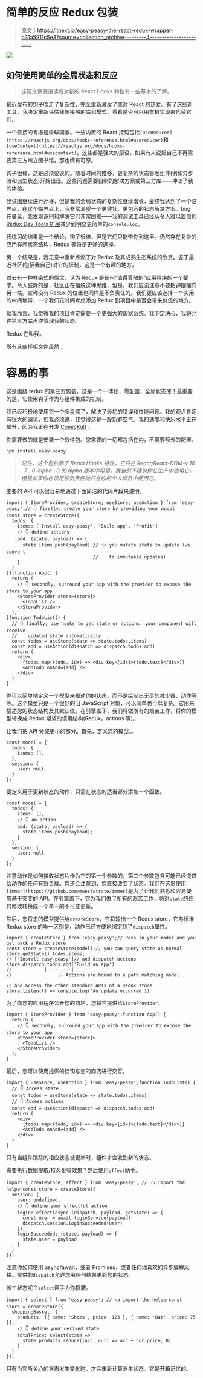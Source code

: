 # 简单的反应 Redux 包装

> 原文：<https://itnext.io/easy-peasy-the-react-redux-wrapper-b31a5911c5e3?source=collection_archive---------4----------------------->

![](img/9ca7736032e324daf5db74e9db2f0c1c.png)

## 如何使用简单的全局状态和反应

> 这篇文章假设读者对新的 React Hooks 特性有一些基本的了解。

最近发布的[钩子](https://reactjs.org/docs/hooks-intro.html)吹走了复杂性，完全重新激发了我对 React 的热爱。有了这些新工具，我决定重新评估我所接触的库和模式，看看是否可以用本机实现来代替它们。

一个直接的考虑是全球国家。一些内置的 React 挂钩包括`[useReducer](https://reactjs.org/docs/hooks-reference.html#usereducer)`和`[useContext](https://reactjs.org/docs/hooks-reference.html#usecontext)`。这些都是强大的原语，如果有人说服自己不再需要第三方州立图书馆，那也情有可原。

钩子很棒，这是必须要说的。随着时间的推移，更复杂的状态管理组件(例如异步流和派生状态)开始出现。这些问题需要自制的解决方案或第三方库——冲淡了我的体验。

我试图继续进行迁移，但是我的全局状态的复杂性继续增长，最终我达到了一个临界点，在这个临界点上，我非常渴望一个更健壮、更包容的状态解决方案。bug 在蔓延，我发现识别和解决它们非常困难——我的调试工具已经从令人难以置信的 [Redux Dev Tools 扩展](https://github.com/zalmoxisus/redux-devtools-extension)减少到明显更简单的`console.log`。

我练习的结果是一个结论，钩子很棒，但是它们只能带你到这里。仍然存在复杂的应用程序状态结构，Redux 等将是更好的选择。

另一个结果是，我无意中重新点燃了对 Redux 及其成熟生态系统的欣赏。鉴于最近社区(包括我自己)对它的抵制，这是一个有趣的地方。

过去有一种教条式的信念，认为 Redux 是任何“值得尊敬的”应用程序的一个要求。令人鼓舞的是，社区正在摆脱这种思维，但是，我们应该注意不要把钟摆摆向另一端。宣称没有 Redux 的位置也同样是不负责任的。我们更应该选择一个实用的中间地带，一个我们花时间考虑添加 Redux 到项目中是否会带来价值的地方。

就我而言，我觉得我的项目肯定需要一个更强大的国家系统。我下定决心，我将允许第三方库再次管理我的状态。

Redux 在叫我。

所有这些样板文件虽然…

# 容易的事

这是围绕 redux 的第三方包装。这是一个一体化，零配置，全局状态库！最重要的是，它使用钩子作为与组件集成的机制。

我已经积极地使用它一个多星期了，解决了最初的错误和性能问题。我的观点肯定有很大的偏见，但我必须说，我觉得这是一股新鲜空气。我的速度和快乐水平正在飙升，因为我正在开发 [ComicKult](https://comickult.com/) 。

你需要做的就是安装一个软件包。您需要的一切都包括在内，不需要额外的配置。

`npm install easy-peasy`

> *记住，这个包依赖于 React Hooks 特性，它只在 React/React-DOM-v 16 . 7 . 0-alpha . 0 的 alpha 版本中可用。我当然不建议你在生产中使用它，但是如果你必须足够负责任地只在你的个人项目中使用它。*

主要的 API 可以很容易地通过下面简洁的代码片段来说明。

```
import { StoreProvider, createStore, useStore, useAction } from 'easy-peasy';// 👇 firstly, create your store by providing your model
const store = createStore({
  todos: {
    items: ['Install easy-peasy', 'Build app', 'Profit'],
    // 👇 define actions
    add: (state, payload) => {
      state.items.push(payload) // 👈 you mutate state to update (we convert
                                //    to immutable updates)
    }
  }
});function App() {
  return (
    // 👇 secondly, surround your app with the provider to expose the store to your app
    <StoreProvider store={store}>
      <TodoList />
    </StoreProvider>
  );
}function TodoList() {
  // 👇 finally, use hooks to get state or actions. your component will receive
  //    updated state automatically
  const todos = useStore(state => state.todos.items)
  const add = useAction(dispatch => dispatch.todos.add)
  return (
    <div>
      {todos.map((todo, idx) => <div key={idx}>{todo.text}</div>)}
      <AddTodo onAdd={add} />
    </div>
  )
}
```

你可以简单地定义一个模型来描述你的状态，而不是绘制出无尽的减少器、动作等等。这个模型只是一个很好的旧 JavaScript 对象，可以简单也可以复杂。它用来描述您的状态结构及其默认值。在引擎盖下，我们将做所有的艰苦工作，将你的模型转换成 Redux 期望的惯用结构(Redux，actions 等)。

让我们把 API 分成更小的部分。首先，定义您的模型…

```
const model = {
  todos: {
    items: [],
  },
  session: {
    user: null 
  }
};
```

要定义用于更新状态的动作，只需在状态的适当部分添加一个函数。

```
const model = {
  todos: {
    items: [],
    // 👇 an action
    add: (state, payload) => {
      state.items.push(payload);  
    }
  },
  session: {
    user: null 
  }
};
```

注意动作是如何接收状态片作为它的第一个参数的，第二个参数包含可能已经提供给动作的任何有效负载。您还会注意到，您直接改变了状态。我们在这里使用`[immer](https://github.com/mweststrate/immer)`是为了让我们熟悉和容易使用基于突变的 API。在引擎盖下，它为我们做了所有的艰苦工作，将对`state`的任何修改转换成一个单一的不可变更新。

然后，您将您的模型提供给`createStore`，它将输出一个 Redux store，它与标准 Redux store 的唯一区别是，动作已经方便地绑定到了`dispatch`属性。

```
import { createStore } from 'easy-peasy';// Pass in your model and you get back a Redux store
const store = createStore(model);// you can query state as normal
store.getState().todos.items;
// ['Install easy-peasy']// and dispatch actions
store.dispatch.todos.add('Build an app')
//            |---------|
//                 |- Actions are bound to a path matching model

// and access the other standard APIs of a Redux store
store.listen(() => console.log('An update occurred'))
```

为了向您的应用程序公开您的商店，您将它提供给`StoreProvider`。

```
import { StoreProvider } from 'easy-peasy';function App() {
  return (
    // 👇 secondly, surround your app with the provider to expose the store to your app
    <StoreProvider store={store}>
      <TodoList />
    </StoreProvider>
  );
}
```

最后，您可以使用提供的挂钩与您的商店进行交互。

```
import { useStore, useAction } from 'easy-peasy';function TodoList() {
  // 👇 Access state
  const todos = useStore(state => state.todos.items)
  // 👇 Access actions
  const add = useAction(dispatch => dispatch.todos.add)
  return (
    <div>
      {todos.map((todo, idx) => <div key={idx}>{todo.text}</div>)}
      <AddTodo onAdd={add} />
    </div>
  )
}
```

只有当组件跟踪的相应状态被更新时，组件才会收到新的状态。

需要执行数据提取/持久化等效果？然后使用`effect`助手。

```
import { createStore, effect } from 'easy-peasy'; // 👈 import the helperconst store = createStore({
  session: {
    user: undefined,
    // 👇 define your effectful action
    login: effect(async (dispatch, payload, getState) => {
      const user = await loginService(payload)
      dispatch.session.loginSucceeded(user)
    }),
    loginSucceeded: (state, payload) => {
      state.user = payload
    }
  }
});
```

注意你如何使用 async/await，或者 Promises，或者任何你喜欢的异步编程风格。提供的`dispatch`允许您用任何结果更新您的状态。

派生状态呢？`select`帮手为你撑腰。

```
import { select } from 'easy-peasy'; // 👈 import the helperconst store = createStore({
  shoppingBasket: {
    products: [{ name: 'Shoes', price: 123 }, { name: 'Hat', price: 75 }],
    // 👇 define your derived state
    totalPrice: select(state =>
      state.products.reduce((acc, cur) => acc + cur.price, 0)
    )
  }
});
```

只有当它所关心的状态发生变化时，才会重新计算派生状态。它是开箱记忆的。